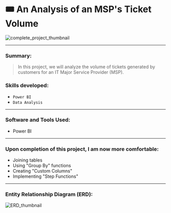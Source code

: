 # :tickets: An Analysis of an MSP's Ticket Volume
![complete_project_thumbnail](https://user-images.githubusercontent.com/111383078/207176530-9e534707-e1a5-44c1-9808-c8700bc94851.png)

---
### Summary:
> In this project, we will analyze the volume of tickets generated by customers for an IT Major Service Provider (MSP). 
### Skills developed:
- `Power BI`
- `Data Analysis`
---
### Software and Tools Used:
- Power BI
---
### Upon completion of this project, I am now more comfortable:
- Joining tables
- Using "Group By" functions
- Creating "Custom Columns"
- Implementing "Step Functions"
---
### Entity Relationship Diagram (ERD):
![ERD_thumbnail](https://user-images.githubusercontent.com/111383078/207176825-ee8bb3ee-b834-4b07-b57e-26c8e2309c13.png)
